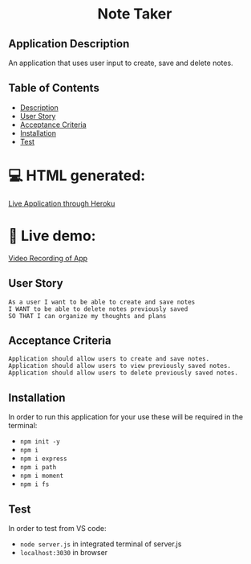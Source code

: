 <h1 align="center">Note Taker</h1>

## Application Description

An application that uses user input to create, save and delete notes.

## Table of Contents
- [Description](#description)
- [User Story](#user-story)
- [Acceptance Criteria](#acceptance-criteria)
- [Installation](#installation)
- [Test](#test)

💻 HTML generated:
===================
[Live Application through Heroku](https://appnote-taker.herokuapp.com/notes)

🎥 Live demo:
==============================
[Video Recording of App](https://drive.google.com/file/d/1WdpOtjPGlgsDrMF1KEnV3SPNfs5-BcSQ/view)

## User Story

```
As a user I want to be able to create and save notes
I WANT to be able to delete notes previously saved
SO THAT I can organize my thoughts and plans
```

## Acceptance Criteria
```
Application should allow users to create and save notes.
Application should allow users to view previously saved notes.
Application should allow users to delete previously saved notes.
```

## Installation

In order to run this application for your use these will be required in the terminal:
- `npm init -y`
- `npm i`
- `npm i express`
- `npm i path`
- `npm i moment`
- `npm i fs`

## Test

In order to test from VS code:
- `node server.js` in integrated terminal of server.js
- `localhost:3030` in browser

